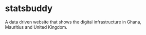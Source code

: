 # statsbuddy
A data driven website that shows the digital infrastructure in Ghana, Mauritius and United Kingdom.
